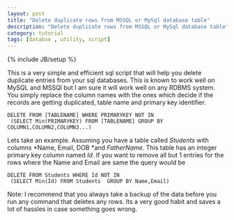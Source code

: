 ```yaml
---
layout: post
title: "Delete duplicate rows from MSSQL or MySql database table"
description: "Delete duplicate rows from MSSQL or MySql database table"
category: tutorial
tags: [databse , utility, script]
---
```

{% include JB/setup %}

This is a very simple and efficient sql script that will help you delete duplicate entries from your sql databases. This is known to work well on MySQL and MSSQl but I am sure it will work well on any RDBMS system. You simply replace the column names with the ones which decide if the records are getting duplicated, table name and primary key identifier.

```
DELETE FROM [TABLENAME] WHERE PRIMARYKEY NOT IN 
 (SELECT Min(PRIMARYKEY) FROM [TABLENAME] GROUP BY COLUMN1,COLUMN2,COLUMN3...)
```

Lets take an example. Assuming you have a table called *Students* with columns *Name, Email, DOB *and *FatherName*. This table has an integer primary key column named *Id*. If you want to remove all but  1 entries for the rows where the Name and Email are same the query would be
```
DELETE FROM Students WHERE Id NOT IN 
 (SELECT Min(Id) FROM Students  GROUP BY Name,Email)
```

Note: I recommend that you always take a backup of the data before you run any command that deletes any rows. Its a very good habit and saves a lot of hassles in case something goes wrong.
